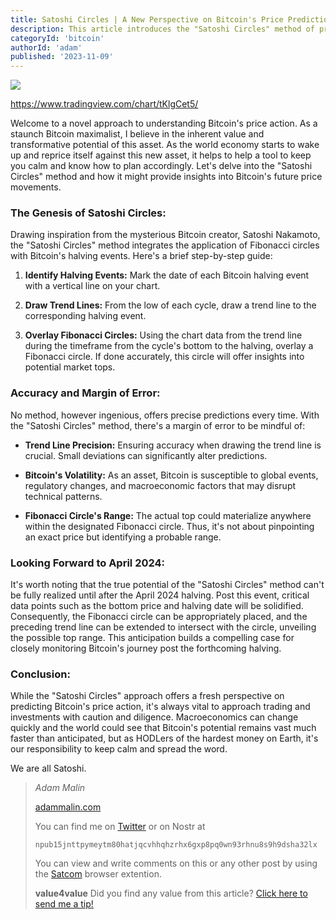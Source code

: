 ```yaml
---
title: Satoshi Circles | A New Perspective on Bitcoin's Price Predictions
description: This article introduces the "Satoshi Circles" method of predicting Bitcoin prices, which combines Fibonacci circles with Bitcoin halving events to forecast future market tops and trends.
categoryId: 'bitcoin'
authorId: 'adam'
published: '2023-11-09'
---
```


![](http://hedgedoc.malin.onl/uploads/3973946a-a147-4909-a39a-fd727506959d.jpg)

https://www.tradingview.com/chart/tKlgCet5/

Welcome to a novel approach to understanding Bitcoin's price action. As a staunch Bitcoin maximalist, I believe in the inherent value and transformative potential of this asset. As the world economy starts to wake up and reprice itself against this new asset, it helps to help a tool to keep you calm and know how to plan accordingly. Let's delve into the "Satoshi Circles" method and how it might provide insights into Bitcoin's future price movements.

### **The Genesis of Satoshi Circles:**

Drawing inspiration from the mysterious Bitcoin creator, Satoshi Nakamoto, the "Satoshi Circles" method integrates the application of Fibonacci circles with Bitcoin's halving events. Here's a brief step-by-step guide:

1. **Identify Halving Events:** Mark the date of each Bitcoin halving event with a vertical line on your chart.

2. **Draw Trend Lines:** From the low of each cycle, draw a trend line to the corresponding halving event.

3. **Overlay Fibonacci Circles:** Using the chart data from the trend line during the timeframe from the cycle's bottom to the halving, overlay a Fibonacci circle. If done accurately, this circle will offer insights into potential market tops.

### **Accuracy and Margin of Error:**

No method, however ingenious, offers precise predictions every time. With the "Satoshi Circles" method, there's a margin of error to be mindful of:

- **Trend Line Precision:** Ensuring accuracy when drawing the trend line is crucial. Small deviations can significantly alter predictions.

- **Bitcoin's Volatility:** As an asset, Bitcoin is susceptible to global events, regulatory changes, and macroeconomic factors that may disrupt technical patterns.

- **Fibonacci Circle's Range:** The actual top could materialize anywhere within the designated Fibonacci circle. Thus, it's not about pinpointing an exact price but identifying a probable range.

### **Looking Forward to April 2024:**

It's worth noting that the true potential of the "Satoshi Circles" method can't be fully realized until after the April 2024 halving. Post this event, critical data points such as the bottom price and halving date will be solidified. Consequently, the Fibonacci circle can be appropriately placed, and the preceding trend line can be extended to intersect with the circle, unveiling the possible top range. This anticipation builds a compelling case for closely monitoring Bitcoin's journey post the forthcoming halving.

### **Conclusion:**

While the "Satoshi Circles" approach offers a fresh perspective on predicting Bitcoin's price action, it's always vital to approach trading and investments with caution and diligence. Macroeconomics can change quickly and the world could see that Bitcoin's potential remains vast much faster than anticipated, but as HODLers of the hardest money on Earth, it's our responsibility to keep calm and spread the word.

We are all Satoshi.

> *Adam Malin*
> 
> [adammalin.com](https://adammalin.com)
> 
> You can find me on [Twitter](https://twitter.com/thePR0M3TH3AN) or on Nostr at
> 
> `npub15jnttpymeytm80hatjqcvhhqhzrhx6gxp8pq0wn93rhnu8s9h9dsha32lx`
>
> You can view and write comments on this or any other post by using the [Satcom](https://github.com/jinglescode/web-content-conversation) browser extention.
>
> **value4value**
> Did you find any value from this article? [Click here to send me a tip!](https://adammalin.com/tip)
